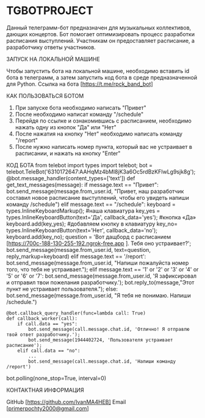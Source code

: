 # TGBOTPROJECT
Данный телеграмм-бот предназначен для музыкальных коллективов, дающих концертов.
Бот помогает оптимизировать процесс разработки расписания выступлений.
Участникам он предоставляет расписание, а разработчику ответы участников.

ЗАПУСК НА ЛОКАЛЬНОЙ МАШИНЕ

Чтобы запустить бота на локальной машине, необходимо вставить id бота в телеграмм,
а затем запустить код бота в среде предназначенной для Python.
Ссылка на бота [https://t.me/rpck_band_bot]

КАК ПОЛЬЗОВАТЬСЯ БОТОМ

1. При запуске бота необходимо написать "Привет"
2. После необходимо написат команду "/schedule"
3. Перейдя по ссылке и ознакомившись с расписанием, необходимо нажать одну из кнопок
"Да" или "Нет"
4. После нажатия на кнопку "Нет" необходимо написать команду "/report"
5. После нужно написать номер пункта, который вас не устраивает в расписании, и нажать на кнопку "Enter"

КОД БОТА
from telebot import types
import telebot;
bot = telebot.TeleBot('6310172647:AAHqMz4bMl8jK3a6Oc5rdBzKFIwLg9sjk8g');
@bot.message_handler(content_types=['text'])
def get_text_messages(message):
    if message.text == "Привет":
        bot.send_message(message.from_user.id, "Привет, наш разработчик составил новое расписание выступлений, чтобы его увидеть напиши команду /schedule")
    elif message.text == "/schedule":
      keyboard = types.InlineKeyboardMarkup(); #наша клавиатура
      key_yes = types.InlineKeyboardButton(text='Да', callback_data='yes'); #кнопка «Да»
      keyboard.add(key_yes); #добавляем кнопку в клавиатуру
      key_no= types.InlineKeyboardButton(text='Нет', callback_data='no');
      keyboard.add(key_no);
      question = 'Вот дащборд с расписанием [https://700c-188-130-255-192.ngrok-free.app ]. Тебя оно устраивает?';
      bot.send_message(message.from_user.id, text=question, reply_markup=keyboard)
    elif message.text == '/report':
            bot.send_message(message.from_user.id, "Напиши пожалуйста номер того, что тебя не устраивает.");
    elif message.text == '1' or '2' or '3' or '4' or '5' or '6' or '7':
            bot.send_message(message.from_user.id, 'Я зафиксировал и отправил твои пожелания разработчику.');
            bot.reply_to(message,"Этот пункт не устраивает пользователя.");
    else:
        bot.send_message(message.from_user.id, "Я тебя не понимаю. Напиши /schedule.")

    @bot.callback_query_handler(func=lambda call: True)
    def callback_worker(call):
        if call.data == "yes":
            bot.send_message(call.message.chat.id, 'Отлично! Я отправлю твой ответ разработчику.');
            bot.send_message(1944402724, 'Пользователя устраивает расписание');
        elif call.data == "no":
            ...
            bot.send_message(call.message.chat.id, 'Напиши команду /report')
   

bot.polling(none_stop=True, interval=0)

КОНТАКТНАЯ ИНФОРМАЦИЯ

GitHub [https://github.com/IvanMA4HEB]
Email [primerpochty2000@gmail.com]